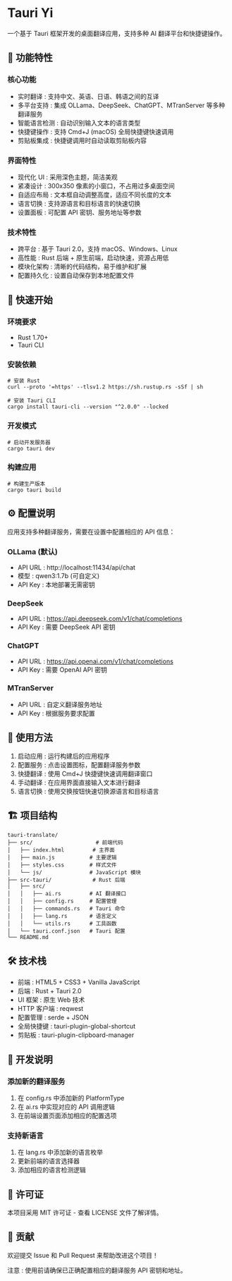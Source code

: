 # Tauri Yi
一个基于 Tauri 框架开发的桌面翻译应用，支持多种 AI 翻译平台和快捷键操作。

## 🌟 功能特性
### 核心功能
- 实时翻译 : 支持中文、英语、日语、韩语之间的互译
- 多平台支持 : 集成 OLLama、DeepSeek、ChatGPT、MTranServer 等多种翻译服务
- 智能语言检测 : 自动识别输入文本的语言类型
- 快捷键操作 : 支持 Cmd+J (macOS) 全局快捷键快速调用
- 剪贴板集成 : 快捷键调用时自动读取剪贴板内容
### 界面特性
- 现代化 UI : 采用深色主题，简洁美观
- 紧凑设计 : 300x350 像素的小窗口，不占用过多桌面空间
- 自适应布局 : 文本框自动调整高度，适应不同长度的文本
- 语言切换 : 支持源语言和目标语言的快速切换
- 设置面板 : 可配置 API 密钥、服务地址等参数
### 技术特性
- 跨平台 : 基于 Tauri 2.0，支持 macOS、Windows、Linux
- 高性能 : Rust 后端 + 原生前端，启动快速，资源占用低
- 模块化架构 : 清晰的代码结构，易于维护和扩展
- 配置持久化 : 设置自动保存到本地配置文件
## 🚀 快速开始
### 环境要求
- Rust 1.70+
- Tauri CLI
### 安装依赖
```shell
# 安装 Rust
curl --proto '=https' --tlsv1.2 https://sh.rustup.rs -sSf | sh

# 安装 Tauri CLI
cargo install tauri-cli --version "^2.0.0" --locked
```
### 开发模式
```shell
# 启动开发服务器
cargo tauri dev
```
### 构建应用
```shell
# 构建生产版本
cargo tauri build
```
## ⚙️ 配置说明
应用支持多种翻译服务，需要在设置中配置相应的 API 信息：

### OLLama (默认)
- API URL : http://localhost:11434/api/chat
- 模型 : qwen3:1.7b (可自定义)
- API Key : 本地部署无需密钥
### DeepSeek
- API URL : https://api.deepseek.com/v1/chat/completions
- API Key : 需要 DeepSeek API 密钥
### ChatGPT
- API URL : https://api.openai.com/v1/chat/completions
- API Key : 需要 OpenAI API 密钥
### MTranServer
- API URL : 自定义翻译服务地址
- API Key : 根据服务要求配置
## 🎯 使用方法
1. 启动应用 : 运行构建后的应用程序
2. 配置服务 : 点击设置图标，配置翻译服务参数
3. 快捷翻译 : 使用 Cmd+J 快捷键快速调用翻译窗口
4. 手动翻译 : 在应用界面直接输入文本进行翻译
5. 语言切换 : 使用交换按钮快速切换源语言和目标语言
## 🏗️ 项目结构
```
tauri-translate/
├── src/                    # 前端代码
│   ├── index.html         # 主界面
│   ├── main.js           # 主要逻辑
│   ├── styles.css        # 样式文件
│   └── js/               # JavaScript 模块
├── src-tauri/             # Rust 后端
│   ├── src/
│   │   ├── ai.rs         # AI 翻译接口
│   │   ├── config.rs     # 配置管理
│   │   ├── commands.rs   # Tauri 命令
│   │   ├── lang.rs       # 语言定义
│   │   └── utils.rs      # 工具函数
│   └── tauri.conf.json   # Tauri 配置
└── README.md
```
## 🛠️ 技术栈
- 前端 : HTML5 + CSS3 + Vanilla JavaScript
- 后端 : Rust + Tauri 2.0
- UI 框架 : 原生 Web 技术
- HTTP 客户端 : reqwest
- 配置管理 : serde + JSON
- 全局快捷键 : tauri-plugin-global-shortcut
- 剪贴板 : tauri-plugin-clipboard-manager
## 📝 开发说明
### 添加新的翻译服务
1. 在 config.rs 中添加新的 PlatformType
2. 在 ai.rs 中实现对应的 API 调用逻辑
3. 在前端设置页面添加相应的配置选项
### 支持新语言
1. 在 lang.rs 中添加新的语言枚举
2. 更新前端的语言选择器
3. 添加相应的语言检测逻辑
## 📄 许可证
本项目采用 MIT 许可证 - 查看 LICENSE 文件了解详情。

## 🤝 贡献
欢迎提交 Issue 和 Pull Request 来帮助改进这个项目！

注意 : 使用前请确保已正确配置相应的翻译服务 API 密钥和地址。